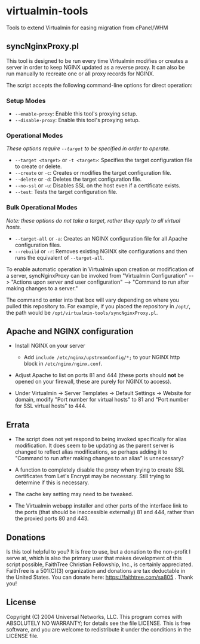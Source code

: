 # virtualmin-tools
Tools to extend Virtualmin for easing migration from cPanel/WHM

## syncNginxProxy.pl
This tool is designed to be run every time Virtualmin modifies or creates a server in order to keep NGINX updated as a reverse proxy. It can also be run manually to recreate one or all proxy records for NGINX.

The script accepts the following command-line options for direct operation:

### Setup Modes
- `--enable-proxy`:  Enable this tool's proxying setup.
- `--disable-proxy`: Enable this tool's proxying setup.

### Operational Modes
*These options require `--target` to be specified in order to operate.*

- `--target <target>` or `-t <target>`: Specifies the target configuration file to create or delete.
- `--create` or `-c`: Creates or modifies the target configuration file.
- `--delete` or `-d`: Deletes the target configuration file.
- `--no-ssl` or `-u`: Disables SSL on the host even if a certificate exists.
- `--test`: Tests the target configuration file.

### Bulk Operational Modes
*Note: these options do not take a target, rather they apply to all virtual hosts.*

- `--target-all` or `-a`: Creates an NGINX configuration file for all Apache configuration files.
- `--rebuild` or `-r`: Removes existing NGINX site configurations and then runs the equivalent of `--target-all`.


To enable automatic operation in Virtualmin upon creation or modification of a server, syncNginxProxy can be invoked from "Virtualmin Configuration" --> "Actions upon server and user configuration" --> "Command to run after making changes to a server."

The command to enter into that box will vary depending on where you pulled this repository to. For example, if you placed the repository in `/opt/`, the path would be `/opt/virtualmin-tools/syncNginxProxy.pl`. 

## Apache and NGINX configuration

- Install NGINX on your server

    - Add `include /etc/nginx/upstreamConfig/*;` to your NGINX http block in `/etc/nginx/nginx.conf`.

- Adjust Apache to list on ports 81 and 444 (these ports should **not** be opened on your firewall, these are purely for NGINX to access).

- Under Virtualmin -> Server Templates -> Default Settings -> Website for domain, modify "Port number for virtual hosts" to 81 and "Port number for SSL virtual hosts" to 444.

## Errata 

- The script does not yet respond to being invoked specifically for alias modification. It does seem to be updating as the parent server is changed to reflect alias modifications, so perhaps adding it to "Command to run after making changes to an alias" is unnecessary?

- A function to completely disable the proxy when trying to create SSL certificates from Let's Encrypt may be necessary. Still trying to determine if this is necessary.

- The cache key setting may need to be tweaked.

- The Virtualmin webapp installer and other parts of the interface link to the ports (that should be inaccessible externally) 81 and 444, rather than the proxied ports 80 and 443.

## Donations

Is this tool helpful to you? It is free to use, but a donation to the non-profit I serve at, which is also the primary user that makes development of this script possible, FaithTree Christian Fellowship, Inc., is certainly appreciated. FaithTree is a 501(C)(3) organization and donations are tax deductable in the United States. You can donate here: https://faithtree.com/sa805 . Thank you!

## License

Copyright (C) 2004 Universal Networks, LLC. This program comes with ABSOLUTELY NO WARRANTY; for details see the file LICENSE. This is free software, and you are welcome to redistribute it under the conditions in the LICENSE file.